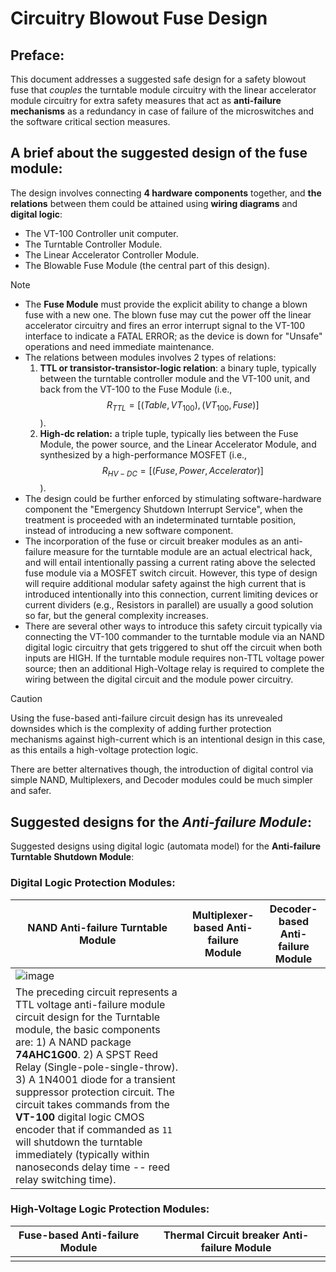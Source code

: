 # Circuitry Blowout Fuse Design

## Preface:
This document addresses a suggested safe design for a safety blowout fuse that _couples_ the turntable module circuitry with the linear accelerator module circuitry for extra safety measures that act as **anti-failure mechanisms** as a redundancy in case of failure of the microswitches and the software critical section measures.

## A brief about the suggested design of the fuse module:
The design involves connecting **4 hardware components** together, and **the relations** between them could be attained using **wiring diagrams** and **digital logic**:
* The VT-100 Controller unit computer.
* The Turntable Controller Module.
* The Linear Accelerator Controller Module.
* The Blowable Fuse Module (the central part of this design).

> [!NOTE]
>
> * The **Fuse Module** must provide the explicit ability to change a blown fuse with a new one. The blown fuse may cut the power off the linear accelerator circuitry and fires an error interrupt signal to the VT-100 interface to indicate a FATAL ERROR; as the device is down for "Unsafe" operations and need immediate maintenance.
> * The relations between modules involves 2 types of relations:
>   1) **TTL or transistor-transistor-logic relation**: a binary tuple, typically between the turntable controller module and the VT-100 unit, and back from the VT-100 to the Fuse Module (i.e., $$R_{TTL} = [(Table, VT_{100}), (VT_{100}, Fuse)]$$).
>   2) **High-dc relation:** a triple tuple, typically lies between the Fuse Module, the power source, and the Linear Accelerator Module, and synthesized by a high-performance MOSFET (i.e., $$R_{HV-DC} = [(Fuse, Power, Accelerator)]$$).
> * The design could be further enforced by stimulating software-hardware component the "Emergency Shutdown Interrupt Service", when the treatment is proceeded with an indeterminated turntable position, instead of introducing a new software component.
> * The incorporation of the fuse or circuit breaker modules as an anti-failure measure for the turntable module are an actual electrical hack, and will entail intentionally passing a current rating above the selected fuse module via a MOSFET switch circuit. However, this type of design will require additional modular safety against the high current that is introduced intentionally into this connection, current limiting devices or current dividers (e.g., Resistors in parallel) are usually a good solution so far, but the general complexity increases.
> * There are several other ways to introduce this safety circuit typically via connecting the VT-100 commander to the turntable module via an NAND digital logic circuitry that gets triggered to shut off the circuit when both inputs are HIGH. If the turntable module requires non-TTL voltage power source; then an additional High-Voltage relay is required to complete the wiring between the digital circuit and the module power circuitry.

> [!CAUTION]
> 
> Using the fuse-based anti-failure circuit design has its unrevealed downsides which is the complexity of adding further protection mechanisms against
> high-current which is an intentional design in this case, as this entails a high-voltage protection logic.
>
> There are better alternatives though, the introduction of digital control via simple NAND, Multiplexers, and Decoder modules could be much simpler and safer.

## Suggested designs for the _Anti-failure Module_:

Suggested designs using digital logic (automata model) for the **Anti-failure Turntable Shutdown Module**:

### Digital Logic Protection Modules:
| NAND Anti-failure Turntable Module | Multiplexer-based Anti-failure Module | Decoder-based Anti-failure Module |
|------------------------------------|---------------------------------------|-----------------------------------|
| ![image](https://github.com/user-attachments/assets/148422b7-7bf2-45a2-be37-6de58008b575) | | | 
| The preceding circuit represents a TTL voltage anti-failure module circuit design for the Turntable module, the basic components are: 1) A NAND package **74AHC1G00**. 2) A SPST Reed Relay (Single-pole-single-throw). 3) A 1N4001 diode for a transient suppressor protection circuit. The circuit takes commands from the **VT-100** digital logic CMOS encoder that if commanded as `11` will shutdown the turntable immediately (typically within nanoseconds delay time -- reed relay switching time).  | | |

### High-Voltage Logic Protection Modules:
| Fuse-based Anti-failure Module | Thermal Circuit breaker Anti-failure Module | 
|--------------------------------|---------------------------------------------|
| | |
